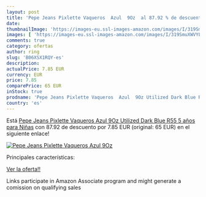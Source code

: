 ```yaml
---
layout: post
title: 'Pepe Jeans Pixlette Vaqueros  Azul  9Oz  al 87.92 % de descuento'
date: 
thumbnailImage: 'https://images-eu.ssl-images-amazon.com/images/I/319SmuXWVYL._SL200_.jpg'
images: [ 'https://images-eu.ssl-images-amazon.com/images/I/319SmuXWVYL._SL200_.jpg' ]
comments: true
category: ofertas
author: ring
slug: 'B06XSX1RQY-es'
description:
actualPrice: 7.85 EUR
currency: EUR
price: 7.85
comparePrice: 65 EUR
inStock: true
prodname: 'Pepe Jeans Pixlette Vaqueros  Azul  9Oz Utilized Dark Blue R55   5 años para Niñas'
country: 'es'
---
```


Está [Pepe Jeans Pixlette Vaqueros  Azul  9Oz Utilized Dark Blue R55   5 años para Niñas](https://www.amazon.es/dp/B06XSX1RQY/?tag=tolees-21) con 87.92 de descuento por 7.85 EUR (original: 65 EUR) en el siguiente enlace!

[![Pepe Jeans Pixlette Vaqueros  Azul  9Oz ](https://images-eu.ssl-images-amazon.com/images/I/319SmuXWVYL._SL200_.jpg)](https://www.amazon.es/dp/B06XSX1RQY/?tag=tolees-21)

Principales características:


[Ver la oferta!!](https://www.amazon.es/dp/B06XSX1RQY/?tag=tolees-21)

Links participate in Amazon Associate program and might generate a comission on qualifying sales


